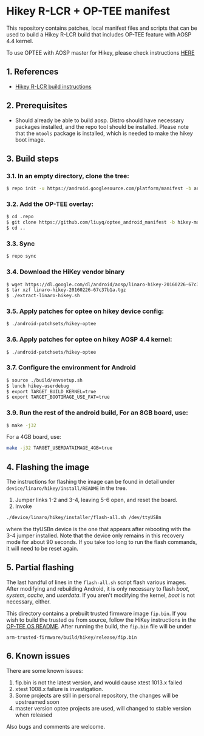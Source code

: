 # Hikey R-LCR + OP-TEE manifest

This repository contains patches, local manifest files and scripts
that can be used to build a Hikey R-LCR build that includes OP-TEE
feature with AOSP 4.4 kernel.

To use OPTEE with AOSP master for Hikey, please check instructions [HERE][3]

## 1. References

* [Hikey R-LCR build instructions][1]

## 2. Prerequisites

* Should already be able to build aosp.  Distro should have necessary
  packages installed, and the repo tool should be installed.
  Please note that the `mtools` package is installed, which is needed
  to make the hikey boot image.

## 3. Build steps

### 3.1. In an empty directory, clone the tree:
```bash
$ repo init -u https://android.googlesource.com/platform/manifest -b android-6.0.1_r43
```
### 3.2. Add the OP-TEE overlay:
```bash
$ cd .repo
$ git clone https://github.com/liuyq/optee_android_manifest -b hikey-marshmallow local_manifests
$ cd ..
```
### 3.3. Sync
```bash
$ repo sync
```
### 3.4. Download the HiKey vendor binary
```bash
$ wget https://dl.google.com/dl/android/aosp/linaro-hikey-20160226-67c37b1a.tgz
$ tar xzf linaro-hikey-20160226-67c37b1a.tgz
$ ./extract-linaro-hikey.sh
```
### 3.5. Apply patches for optee on hikey device config:
```bash
$ ./android-patchsets/hikey-optee
```
### 3.6. Apply patches for optee on hikey AOSP 4.4 kernel:
```bash
$ ./android-patchsets/hikey-optee
```
### 3.7. Configure the environment for Android
```bash
$ source ./build/envsetup.sh
$ lunch hikey-userdebug
$ export TARGET_BUILD_KERNEL=true
$ export TARGET_BOOTIMAGE_USE_FAT=true
```
### 3.9. Run the rest of the android build, For an 8GB board, use:
```bash
$ make -j32
```
For a 4GB board, use:
```bash
make -j32 TARGET_USERDATAIMAGE_4GB=true
```

## 4. Flashing the image
The instructions for flashing the image can be found in detail under
`device/linaro/hikey/install/README` in the tree.

1. Jumper links 1-2 and 3-4, leaving 5-6 open, and reset the board.
2. Invoke

```bash
./device/linaro/hikey/installer/flash-all.sh /dev/ttyUSBn
```
where the ttyUSBn device is the one that appears after rebooting with
the 3-4 jumper installed.  Note that the device only remains in this
recovery mode for about 90 seconds.  If you take too long to run the
flash commands, it will need to be reset again.

## 5. Partial flashing
The last handful of lines in the `flash-all.sh` script flash various
images.  After modifying and rebuilding Android, it is only necessary
to flash *boot*, *system*, *cache*, and *userdata*.  If you aren't
modifying the kernel, *boot* is not necessary, either.

This directory contains a prebuilt trusted firmware image `fip.bin`.
If you wish to build the trusted os from source, follow the HiKey
instructions in the [OP-TEE OS README][2].  After running the build,
the `fip.bin` file will be under
```
arm-trusted-firmware/build/hikey/release/fip.bin
```
## 6. Known issues
There are some known issues:

1. fip.bin is not the latest version, and would cause xtest 1013.x failed
2. xtest 1008.x failure is investigation.
3. Some projects are still in personal repository, the changes will be upstreamed soon
4. master version optee projects are used, will changed to stable version when released

Also bugs and comments are welcome.

[1]: https://source.android.com/source/devices.html
[2]: https://github.com/OP-TEE/optee_os/blob/master/README.md
[3]: https://github.com/linaro-swg/optee_android_manifest
